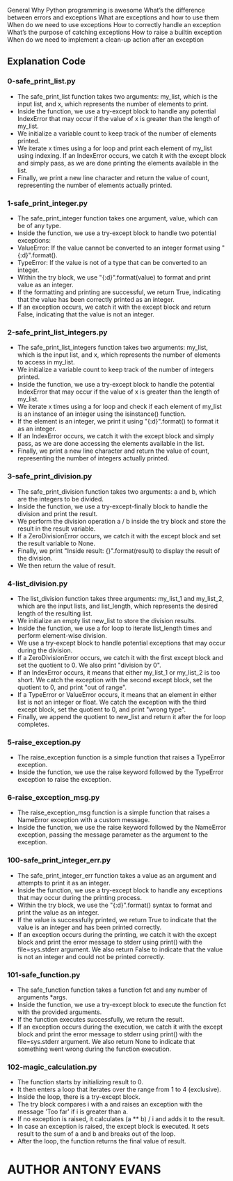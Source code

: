 General
Why Python programming is awesome
What’s the difference between errors and exceptions
What are exceptions and how to use them
When do we need to use exceptions
How to correctly handle an exception
What’s the purpose of catching exceptions
How to raise a builtin exception
When do we need to implement a clean-up action after an exception

## Explanation Code
### 0-safe_print_list.py
* The safe_print_list function takes two arguments: my_list, which is the input list, and x, which represents the number of elements to print.
* Inside the function, we use a try-except block to handle any potential IndexError that may occur if the value of x is greater than the length of my_list.
* We initialize a variable count to keep track of the number of elements printed.
* We iterate x times using a for loop and print each element of my_list using indexing. If an IndexError occurs, we catch it with the except block and simply pass, as we are done printing the elements available in the list.
* Finally, we print a new line character and return the value of count, representing the number of elements actually printed.

### 1-safe_print_integer.py
* The safe_print_integer function takes one argument, value, which can be of any type.
* Inside the function, we use a try-except block to handle two potential exceptions:
* ValueError: If the value cannot be converted to an integer format using "{:d}".format().
* TypeError: If the value is not of a type that can be converted to an integer.
* Within the try block, we use "{:d}".format(value) to format and print value as an integer.
* If the formatting and printing are successful, we return True, indicating that the value has been correctly printed as an integer.
* If an exception occurs, we catch it with the except block and return False, indicating that the value is not an integer.

### 2-safe_print_list_integers.py
* The safe_print_list_integers function takes two arguments: my_list, which is the input list, and x, which represents the number of elements to access in my_list.
* We initialize a variable count to keep track of the number of integers printed.
* Inside the function, we use a try-except block to handle the potential IndexError that may occur if the value of x is greater than the length of my_list.
* We iterate x times using a for loop and check if each element of my_list is an instance of an integer using the isinstance() function.
* If the element is an integer, we print it using "{:d}".format() to format it as an integer.
* If an IndexError occurs, we catch it with the except block and simply pass, as we are done accessing the elements available in the list.
* Finally, we print a new line character and return the value of count, representing the number of integers actually printed.

### 3-safe_print_division.py
* The safe_print_division function takes two arguments: a and b, which are the integers to be divided.
* Inside the function, we use a try-except-finally block to handle the division and print the result.
* We perform the division operation a / b inside the try block and store the result in the result variable.
* If a ZeroDivisionError occurs, we catch it with the except block and set the result variable to None.
* Finally, we print "Inside result: {}".format(result) to display the result of the division.
* We then return the value of result.

### 4-list_division.py
* The list_division function takes three arguments: my_list_1 and my_list_2, which are the input lists, and list_length, which represents the desired length of the resulting list.
* We initialize an empty list new_list to store the division results.
* Inside the function, we use a for loop to iterate list_length times and perform element-wise division.
* We use a try-except block to handle potential exceptions that may occur during the division.
* If a ZeroDivisionError occurs, we catch it with the first except block and set the quotient to 0. We also print "division by 0".
* If an IndexError occurs, it means that either my_list_1 or my_list_2 is too short. We catch the exception with the second except block, set the quotient to 0, and print "out of range".
* If a TypeError or ValueError occurs, it means that an element in either list is not an integer or float. We catch the exception with the third except block, set the quotient to 0, and print "wrong type".
* Finally, we append the quotient to new_list and return it after the for loop completes.

###  5-raise_exception.py
* The raise_exception function is a simple function that raises a TypeError exception.
* Inside the function, we use the raise keyword followed by the TypeError exception to raise the exception.

### 6-raise_exception_msg.py
* The raise_exception_msg function is a simple function that raises a NameError exception with a custom message.
* Inside the function, we use the raise keyword followed by the NameError exception, passing the message parameter as the argument to the exception.

### 100-safe_print_integer_err.py
* The safe_print_integer_err function takes a value as an argument and attempts to print it as an integer.
* Inside the function, we use a try-except block to handle any exceptions that may occur during the printing process.
* Within the try block, we use the "{:d}".format() syntax to format and print the value as an integer.
* If the value is successfully printed, we return True to indicate that the value is an integer and has been printed correctly.
* If an exception occurs during the printing, we catch it with the except block and print the error message to stderr using print() with the file=sys.stderr argument. We also return False to indicate that the value is not an integer and could not be printed correctly.

### 101-safe_function.py
* The safe_function function takes a function fct and any number of arguments *args.
* Inside the function, we use a try-except block to execute the function fct with the provided arguments.
* If the function executes successfully, we return the result.
* If an exception occurs during the execution, we catch it with the except block and print the error message to stderr using print() with the file=sys.stderr argument. We also return None to indicate that something went wrong during the function execution.

### 102-magic_calculation.py
* The function starts by initializing result to 0.
* It then enters a loop that iterates over the range from 1 to 4 (exclusive).
* Inside the loop, there is a try-except block.
* The try block compares i with a and raises an exception with the message 'Too far' if i is greater than a.
* If no exception is raised, it calculates (a ** b) / i and adds it to the result.
* In case an exception is raised, the except block is executed. It sets result to the sum of a and b and breaks out of the loop.
* After the loop, the function returns the final value of result.

# AUTHOR ANTONY EVANS
